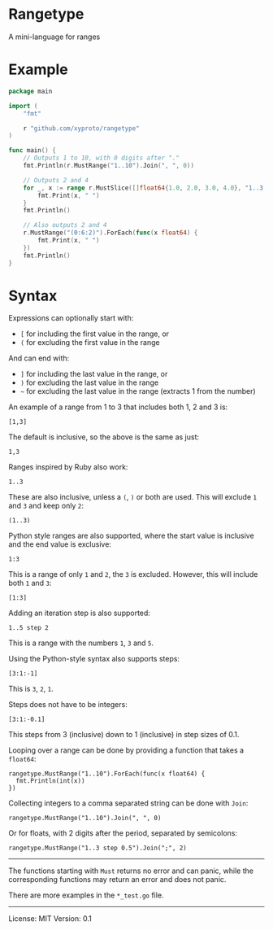 # Rangetype

A mini-language for ranges

# Example


```go
package main

import (
	"fmt"

	r "github.com/xyproto/rangetype"
)

func main() {
	// Outputs 1 to 10, with 0 digits after "."
	fmt.Println(r.MustRange("1..10").Join(", ", 0))

	// Outputs 2 and 4
	for _, x := range r.MustSlice([]float64{1.0, 2.0, 3.0, 4.0}, "1..3 step 2") {
		fmt.Print(x, " ")
	}
	fmt.Println()

	// Also outputs 2 and 4
	r.MustRange("(0:6:2)").ForEach(func(x float64) {
		fmt.Print(x, " ")
	})
	fmt.Println()
}
```

# Syntax

Expressions can optionally start with:

* `[` for including the first value in the range, or
* `(` for excluding the first value in the range

And can end with:

* `]` for including the last value in the range, or
* `)` for excluding the last value in the range
* `~` for excluding the last value in the range (extracts 1 from the number)

An example of a range from 1 to 3 that includes both 1, 2 and 3 is:

`[1,3]`

The default is inclusive, so the above is the same as just:

`1,3`

Ranges inspired by Ruby also work:

`1..3`

These are also inclusive, unless a `(`, `)` or both are used. This will exclude `1` and `3` and keep only `2`:

`(1..3)`

Python style ranges are also supported, where the start value is inclusive and the end value is exclusive:

`1:3`

This is a range of only `1` and `2`, the `3` is excluded. However, this will include both `1` and `3`:

`[1:3]`

Adding an iteration step is also supported:

`1..5 step 2`

This is a range with the numbers `1`, `3` and `5`.

Using the Python-style syntax also supports steps:

`[3:1:-1]`

This is `3`, `2`, `1`.

Steps does not have to be integers:

`[3:1:-0.1]`

This steps from 3 (inclusive) down to 1 (inclusive) in step sizes of 0.1.

Looping over a range can be done by providing a function that takes a `float64`:

```
rangetype.MustRange("1..10").ForEach(func(x float64) {
  fmt.Println(int(x))
})
```

Collecting integers to a comma separated string can be done with `Join`:

    rangetype.MustRange("1..10").Join(", ", 0)

Or for floats, with 2 digits after the period, separated by semicolons:

    rangetype.MustRange("1..3 step 0.5").Join(";", 2)

---

The functions starting with `Must` returns no error and can panic, while the corresponding functions may return an error and does not panic.

There are more examples in the `*_test.go` file.

---

License: MIT
Version: 0.1
